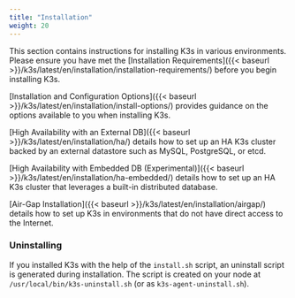 ```yaml
---
title: "Installation"
weight: 20
---
```


This section contains instructions for installing K3s in various environments. Please ensure you have met the [Installation Requirements]({{< baseurl >}}/k3s/latest/en/installation/installation-requirements/) before you begin installing K3s.

[Installation and Configuration Options]({{< baseurl >}}/k3s/latest/en/installation/install-options/) provides guidance on the options available to you when installing K3s.

[High Availability with an External DB]({{< baseurl >}}/k3s/latest/en/installation/ha/) details how to set up an HA K3s cluster backed by an external datastore such as MySQL, PostgreSQL, or etcd.

[High Availability with Embedded DB (Experimental)]({{< baseurl >}}/k3s/latest/en/installation/ha-embedded/) details how to set up an HA K3s cluster that leverages a built-in distributed database.

[Air-Gap Installation]({{< baseurl >}}/k3s/latest/en/installation/airgap/) details how to set up K3s in environments that do not have direct access to the Internet.

### Uninstalling

If you installed K3s with the help of the `install.sh` script, an uninstall script is generated during installation. The script is created on your node at `/usr/local/bin/k3s-uninstall.sh` (or as `k3s-agent-uninstall.sh`).
